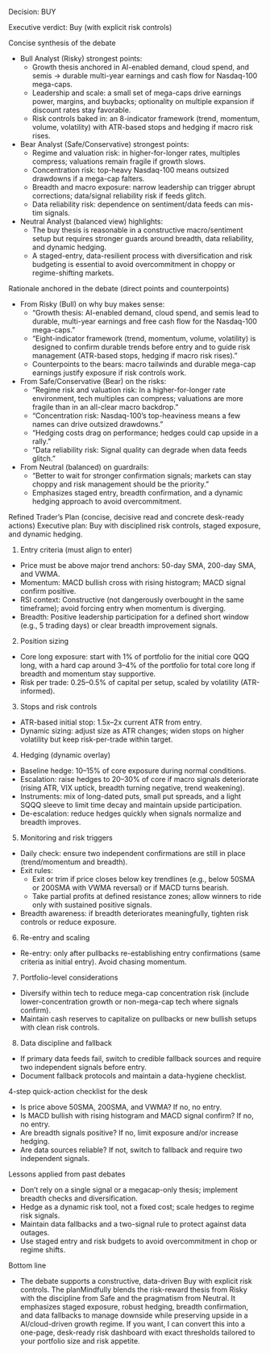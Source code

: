 Decision: BUY

Executive verdict: Buy (with explicit risk controls)

Concise synthesis of the debate
- Bull Analyst (Risky) strongest points:
  - Growth thesis anchored in AI-enabled demand, cloud spend, and semis → durable multi-year earnings and cash flow for Nasdaq-100 mega-caps.
  - Leadership and scale: a small set of mega-caps drive earnings power, margins, and buybacks; optionality on multiple expansion if discount rates stay favorable.
  - Risk controls baked in: an 8-indicator framework (trend, momentum, volume, volatility) with ATR-based stops and hedging if macro risk rises.
- Bear Analyst (Safe/Conservative) strongest points:
  - Regime and valuation risk: in higher-for-longer rates, multiples compress; valuations remain fragile if growth slows.
  - Concentration risk: top-heavy Nasdaq-100 means outsized drawdowns if a mega-cap falters.
  - Breadth and macro exposure: narrow leadership can trigger abrupt corrections; data/signal reliability risk if feeds glitch.
  - Data reliability risk: dependence on sentiment/data feeds can mis-tim signals.
- Neutral Analyst (balanced view) highlights:
  - The buy thesis is reasonable in a constructive macro/sentiment setup but requires stronger guards around breadth, data reliability, and dynamic hedging.
  - A staged-entry, data-resilient process with diversification and risk budgeting is essential to avoid overcommitment in choppy or regime-shifting markets.

Rationale anchored in the debate (direct points and counterpoints)
- From Risky (Bull) on why buy makes sense:
  - “Growth thesis: AI-enabled demand, cloud spend, and semis lead to durable, multi-year earnings and free cash flow for the Nasdaq-100 mega-caps.”
  - “Eight-indicator framework (trend, momentum, volume, volatility) is designed to confirm durable trends before entry and to guide risk management (ATR-based stops, hedging if macro risk rises).”
  - Counterpoints to the bears: macro tailwinds and durable mega-cap earnings justify exposure if risk controls work.
- From Safe/Conservative (Bear) on the risks:
  - “Regime risk and valuation risk: In a higher-for-longer rate environment, tech multiples can compress; valuations are more fragile than in an all-clear macro backdrop.”
  - “Concentration risk: Nasdaq-100’s top-heaviness means a few names can drive outsized drawdowns.”
  - “Hedging costs drag on performance; hedges could cap upside in a rally.” 
  - “Data reliability risk: Signal quality can degrade when data feeds glitch.”
- From Neutral (balanced) on guardrails:
  - “Better to wait for stronger confirmation signals; markets can stay choppy and risk management should be the priority.”
  - Emphasizes staged entry, breadth confirmation, and a dynamic hedging approach to avoid overcommitment.

Refined Trader’s Plan (concise, decisive read and concrete desk-ready actions)
Executive plan: Buy with disciplined risk controls, staged exposure, and dynamic hedging.

1) Entry criteria (must align to enter)
- Price must be above major trend anchors: 50-day SMA, 200-day SMA, and VWMA.
- Momentum: MACD bullish cross with rising histogram; MACD signal confirm positive.
- RSI context: Constructive (not dangerously overbought in the same timeframe); avoid forcing entry when momentum is diverging.
- Breadth: Positive leadership participation for a defined short window (e.g., 5 trading days) or clear breadth improvement signals.

2) Position sizing
- Core long exposure: start with 1% of portfolio for the initial core QQQ long, with a hard cap around 3–4% of the portfolio for total core long if breadth and momentum stay supportive.
- Risk per trade: 0.25–0.5% of capital per setup, scaled by volatility (ATR-informed).

3) Stops and risk controls
- ATR-based initial stop: 1.5x–2x current ATR from entry.
- Dynamic sizing: adjust size as ATR changes; widen stops on higher volatility but keep risk-per-trade within target.

4) Hedging (dynamic overlay)
- Baseline hedge: 10–15% of core exposure during normal conditions.
- Escalation: raise hedges to 20–30% of core if macro signals deteriorate (rising ATR, VIX uptick, breadth turning negative, trend weakening).
- Instruments: mix of long-dated puts, small put spreads, and a light SQQQ sleeve to limit time decay and maintain upside participation.
- De-escalation: reduce hedges quickly when signals normalize and breadth improves.

5) Monitoring and risk triggers
- Daily check: ensure two independent confirmations are still in place (trend/momentum and breadth).
- Exit rules: 
  - Exit or trim if price closes below key trendlines (e.g., below 50SMA or 200SMA with VWMA reversal) or if MACD turns bearish.
  - Take partial profits at defined resistance zones; allow winners to ride only with sustained positive signals.
- Breadth awareness: if breadth deteriorates meaningfully, tighten risk controls or reduce exposure.

6) Re-entry and scaling
- Re-entry: only after pullbacks re-establishing entry confirmations (same criteria as initial entry). Avoid chasing momentum.

7) Portfolio-level considerations
- Diversify within tech to reduce mega-cap concentration risk (include lower-concentration growth or non-mega-cap tech where signals confirm).
- Maintain cash reserves to capitalize on pullbacks or new bullish setups with clean risk controls.

8) Data discipline and fallback
- If primary data feeds fail, switch to credible fallback sources and require two independent signals before entry.
- Document fallback protocols and maintain a data-hygiene checklist.

4-step quick-action checklist for the desk
- Is price above 50SMA, 200SMA, and VWMA? If no, no entry.
- Is MACD bullish with rising histogram and MACD signal confirm? If no, no entry.
- Are breadth signals positive? If no, limit exposure and/or increase hedging.
- Are data sources reliable? If not, switch to fallback and require two independent signals.

Lessons applied from past debates
- Don’t rely on a single signal or a megacap-only thesis; implement breadth checks and diversification.
- Hedge as a dynamic risk tool, not a fixed cost; scale hedges to regime risk signals.
- Maintain data fallbacks and a two-signal rule to protect against data outages.
- Use staged entry and risk budgets to avoid overcommitment in chop or regime shifts.

Bottom line
- The debate supports a constructive, data-driven Buy with explicit risk controls. The planMindfully blends the risk-reward thesis from Risky with the discipline from Safe and the pragmatism from Neutral. It emphasizes staged exposure, robust hedging, breadth confirmation, and data fallbacks to manage downside while preserving upside in a AI/cloud-driven growth regime. If you want, I can convert this into a one-page, desk-ready risk dashboard with exact thresholds tailored to your portfolio size and risk appetite.